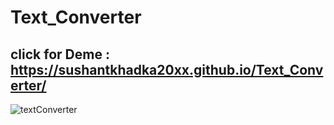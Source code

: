 # Text_Converter

## click for Deme : https://sushantkhadka20xx.github.io/Text_Converter/


![textConverter](https://user-images.githubusercontent.com/87481819/166233397-47d02fc6-870c-4736-b997-f5265167904d.jpg)
